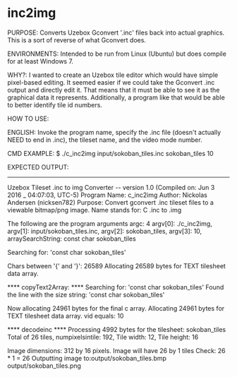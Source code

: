 # inc2img
PURPOSE: Converts Uzebox Gconvert '.inc' files back into actual graphics. This is a sort of reverse of what Gconvert does.

ENVIRONMENTS: Intended to be run from Linux (Ubuntu) but does compile for at least Windows 7.

WHY?: I wanted to create an Uzebox tile editor which would have simple pixel-based editing. It seemed easier if we could take the Gconvert .inc output and directly edit it. That means that it must be able to see it as the graphical data it represents. Additionally, a program like that would be able to better identify tile id numbers. 

HOW TO USE: 

ENGLISH: Invoke the program name, specify the .inc file (doesn't actually NEED to end in .inc), the tileset name, and the video mode number. 

CMD EXAMPLE: $ ./c_inc2img input/sokoban_tiles.inc sokoban_tiles 10

EXPECTED OUTPUT: 
************************************************************************************************* 
Uzebox Tileset .inc to img Converter -- version 1.0 (Compiled on: Jun  3 2016 _ 04:07:03, UTC-5)
        Program Name: c_inc2img
        Author: Nickolas Andersen (nicksen782)
        Purpose: Convert gconvert .inc tileset files to a viewable bitmap/png image.
        Name stands for: C .inc to .img

The following are the program arguments
        argc: 4 
        argv[0]: ./c_inc2img, 
        argv[1]: input/sokoban_tiles.inc, 
        argv[2]: sokoban_tiles, 
        argv[3]: 10, 
arraySearchString: const char sokoban_tiles 

Searching for:  'const char sokoban_tiles'

Chars between '{' and '}': 26589
Allocating 26589 bytes for TEXT tilesheet data array.

**** copyText2Array: ****
Searching for:  'const char sokoban_tiles'
Found the line with the size string: 'const char sokoban_tiles'

Now allocating 24961 bytes for the final c array.
Allocating 24961 bytes for TEXT tilesheet data array.
vid equals: 10

**** decodeinc ****
Processing 4992 bytes for the tilesheet: sokoban_tiles
Total of 26 tiles, 
numpixelsintile: 192, 
Tile width: 12, Tile height: 16 

Image dimensions: 312 by 16 pixels.
Image will have 26 by 1 tiles
Check: 26 * 1 = 26
Outputting image to:output/sokoban_tiles.bmp
output/sokoban_tiles.png
